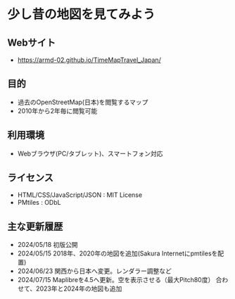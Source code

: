 # 少し昔の地図を見てみよう

## Webサイト
* https://armd-02.github.io/TimeMapTravel_Japan/

## 目的
* 過去のOpenStreetMap(日本)を閲覧するマップ
* 2010年から2年毎に閲覧可能

## 利用環境
* Webブラウザ(PC/タブレット)、スマートフォン対応

## ライセンス
* HTML/CSS/JavaScript/JSON : MIT License
* PMtiles : ODbL

## 主な更新履歴
* 2024/05/18 初版公開
* 2024/05/15 2018年、2020年の地図を追加(Sakura Internetにpmtilesを配置)
* 2024/06/23 関西から日本へ変更。レンダラー調整など
* 2024/07/15 Maplibreを4.5へ更新。空を表示させる（最大Pitch80度）
             合わせて、2023年と2024年の地図も追加
